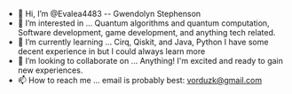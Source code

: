 - 👋 Hi, I’m @Evalea4483 -- Gwendolyn Stephenson
- 👀 I’m interested in ... Quantum algorithms and quantum computation, Software development, game development, and anything tech related.
- 🌱 I’m currently learning ... Cirq, Qiskit, and Java, Python I have some decent experience in but I could always learn more
- 💞️ I’m looking to collaborate on ... Anything! I'm excited and ready to gain new experiences.
- 📫 How to reach me ... email is probably best: vorduzk@gmail.com

<!---
Evalea4483/Evalea4483 is a ✨ special ✨ repository because its `README.md` (this file) appears on your GitHub profile.
You can click the Preview link to take a look at your changes.
--->
